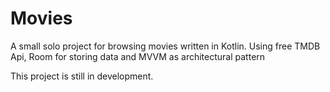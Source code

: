 # Movies
A small solo project for browsing movies written in Kotlin. Using free TMDB Api, Room for storing data and MVVM as architectural pattern

This project is still in development.
